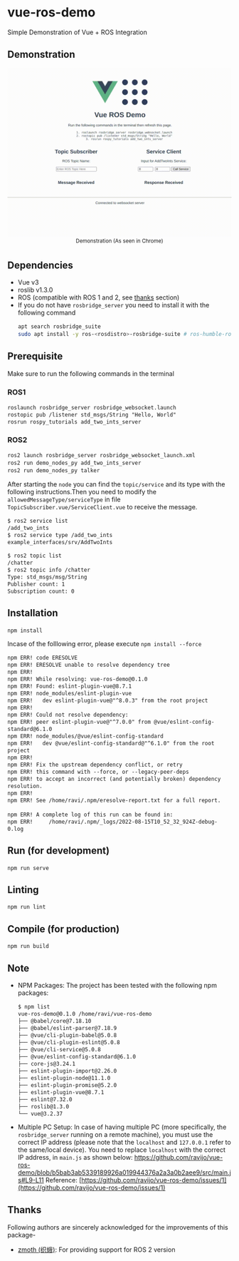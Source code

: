 # vue-ros-demo
Simple Demonstration of Vue + ROS Integration

## Demonstration
<p align="center">
    <img src="docs/demo.gif" alt="gif showing a demo">
    </br>
    <sup>Demonstration (As seen in Chrome)</sup>
</p>

## Dependencies
* Vue v3
* roslib v1.3.0
* ROS (compatible with ROS 1 and 2, see [thanks](#thanks) section)
* If you do not have `rosbridge_server` you need to install it with the following command
    ```bash
    apt search rosbridge_suite
    sudo apt install -y ros-<rosdistro>-rosbridge-suite # ros-humble-rosbridge-suite
    ```

## Prerequisite
Make sure to run the following commands in the terminal
### ROS1
```console
roslaunch rosbridge_server rosbridge_websocket.launch
rostopic pub /listener std_msgs/String "Hello, World"
rosrun rospy_tutorials add_two_ints_server
```

### ROS2
```bash
ros2 launch rosbridge_server rosbridge_websocket_launch.xml
ros2 run demo_nodes_py add_two_ints_server
ros2 run demo_nodes_py talker
```

After starting the `node` you can find the `topic/service` and its type with the following instructions.Then you need to modify the `allowedMessageType/serviceType` in file `TopicSubscriber.vue/ServiceClient.vue` to receive the message.
```console
$ ros2 service list
/add_two_ints
$ ros2 service type /add_two_ints
example_interfaces/srv/AddTwoInts
```
```console
$ ros2 topic list
/chatter
$ ros2 topic info /chatter
Type: std_msgs/msg/String
Publisher count: 1
Subscription count: 0
```

## Installation
```console
npm install
```
Incase of the folllowing error, please execute `npm install --force`
```console
npm ERR! code ERESOLVE
npm ERR! ERESOLVE unable to resolve dependency tree
npm ERR! 
npm ERR! While resolving: vue-ros-demo@0.1.0
npm ERR! Found: eslint-plugin-vue@8.7.1
npm ERR! node_modules/eslint-plugin-vue
npm ERR!   dev eslint-plugin-vue@"^8.0.3" from the root project
npm ERR! 
npm ERR! Could not resolve dependency:
npm ERR! peer eslint-plugin-vue@"^7.0.0" from @vue/eslint-config-standard@6.1.0
npm ERR! node_modules/@vue/eslint-config-standard
npm ERR!   dev @vue/eslint-config-standard@"^6.1.0" from the root project
npm ERR! 
npm ERR! Fix the upstream dependency conflict, or retry
npm ERR! this command with --force, or --legacy-peer-deps
npm ERR! to accept an incorrect (and potentially broken) dependency resolution.
npm ERR! 
npm ERR! See /home/ravi/.npm/eresolve-report.txt for a full report.

npm ERR! A complete log of this run can be found in:
npm ERR!     /home/ravi/.npm/_logs/2022-08-15T10_52_32_924Z-debug-0.log
```

## Run (for development)
```console
npm run serve
```

## Linting
```console
npm run lint
```

## Compile (for production)
```console
npm run build
```

## Note
* NPM Packages: The project has been tested with the following npm packages:
    ```console
    $ npm list
    vue-ros-demo@0.1.0 /home/ravi/vue-ros-demo
    ├── @babel/core@7.18.10
    ├── @babel/eslint-parser@7.18.9
    ├── @vue/cli-plugin-babel@5.0.8
    ├── @vue/cli-plugin-eslint@5.0.8
    ├── @vue/cli-service@5.0.8
    ├── @vue/eslint-config-standard@6.1.0
    ├── core-js@3.24.1
    ├── eslint-plugin-import@2.26.0
    ├── eslint-plugin-node@11.1.0
    ├── eslint-plugin-promise@5.2.0
    ├── eslint-plugin-vue@8.7.1
    ├── eslint@7.32.0
    ├── roslib@1.3.0
    └── vue@3.2.37
    ```
* Multiple PC Setup: In case of having multiple PC (more specifically, the `rosbridge_server` running on a remote machine), you must use the correct IP address (please note that the `localhost` and `127.0.0.1` refer to the same/local device). You need to replace `localhost` with the correct IP address, in `main.js`  as shown below: https://github.com/ravijo/vue-ros-demo/blob/b5bab3ab5339189926a019944376a2a3a0b2aee9/src/main.js#L9-L11
Reference: [https://github.com/ravijo/vue-ros-demo/issues/1](https://github.com/ravijo/vue-ros-demo/issues/1)

## Thanks
Following authors are sincerely acknowledged for the improvements of this package-
* [zmoth (织蛾)](https://github.com/zmoth): For providing support for ROS 2 version



